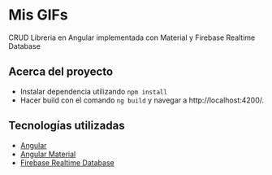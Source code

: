 # Mis GIFs
CRUD Libreria en Angular implementada con Material y Firebase Realtime Database

## Acerca del proyecto
* Instalar dependencia utilizando ```npm install```
* Hacer build con el comando ```ng build``` y navegar a http://localhost:4200/.

## Tecnologías utilizadas
* [Angular](https://angular.io/)
* [Angular Material](https://material.angular.io/)
* [Firebase Realtime Database](https://firebase.google.com/docs/database)
